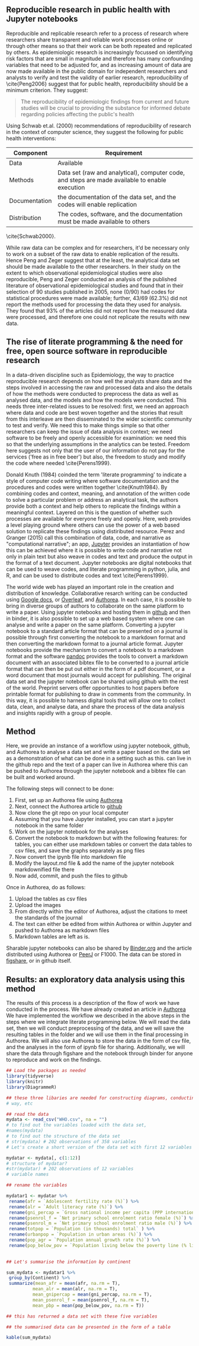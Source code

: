 
## Reproducible research in public health with Jupyter notebooks

Reproducible and replicable research refer to a process of research where researchers share transparent and reliable work processes online or through other means so that their work can be both repeated and replicated by others. As epidemiologic research is increasingly focussed on identifying risk factors that are small in magnitude and therefore has many confounding variables that need to be adjusted for, and as increasing amount of data are now made available in the public domain for independent researchers and analysts to verify and test the validity of earlier research, reproducibility of \cite{Peng2006} suggest that for public health, reproducibility should be a minimum criterion. They suggest: 

> The reproducibility of epidemiologic findings from current and future studies will be crucial to providing the substance for informed debate regarding policies affecting the public's health



Using Schwab et.al. (2000) recommendations of reproducibility of research in the context of computer science, they suggest the following for public health interventions:

| Component | Requirement |
|-----------|-------------|
| Data      | Available   |
| Methods   | Data set (raw and analytical), computer code, and steps are made available to enable execution |
| Documentation | the documentation of the data set, and the codes will enable replication |
| Distribution | The codes, software, and the documentation must be made available to others |

\cite{Schwab2000}. 

While raw data can be complex and for researchers, it'd be necessary only to work on a subset of the raw data to enable replication of the results. Hence Peng and Zeger suggest that at the least, the analytical data set should be made available to the other researchers. In their study on the extent to which observational epidemiological studies were also reproducible, Peng and Zeger conducted an analysis of the published literature of observational epidemiological studies and found that in their selection of 90 studies published in 2005, none (0/90) had codes for statistical procedures were made available; further, 43/69 (62.3%) did not report the methods used for processing the data they used for analysis. They found that 93% of the articles did not report how the measured data were processed, and therefore one could not replicate the results with new data. 

## The rise of literate programming & the need for free, open source software in reproducible research

In a data-driven discipline such as Epidemiology, the way to practice reproducible research depends on how well the analysts share data and the steps involved in accessing the raw and processed data and also the details of how the methods were conducted to preprocess the data as well as analysed data, and the models and how the models were conducted. This needs three inter-related issues to be resolved: first, we need an approach where data and code are best woven together and the stories that result from this interleave are then disseminated to the wider scientific community to test and verify. We need this to make things simple so that other researchers can keep the issue of data analysis in context; we need software to be freely and openly accessible for examination: we need this so that the underlying assumptions in the analytics can be tested. Freedom here suggests not only that the user of our information do not pay for the services ('free as in free beer') but also, the freedom to study and modify the code where needed \cite{Perens1999}. 

Donald Knuth (1984) coinded the term 'literate programming' to indicate a style of computer code writing where software documentation and the procedures and codes were written together \cite{Knuth1984}. By combining codes and context, meaning, and annotation of the written code to solve a particular problem or address an analytical task, the authors provide both a context and help others to replicate the findings within a meaningful context. Layered on this is the question of whether such processes are available for everyone freely and openly. Here, web provides a level playing ground where others can use the power of a web based solution to replicate these findings using distiributed resource. Perez and Granger (2015) call this combination of data, code, and narrative as "computational narrative"; an app, [Jupyter](http://jupyter.org/) provides an instantiation of how this can be achieved where it is possible to write code and narrative not only in plain text but also weave in codes and text and produce the output in the format of a text document. Jupyter notebooks are digital notebooks that can be used to weave codes, and literate programming in python, julia, and R, and can be used to distribute codes and text \cite{Perens1999}. 

The world wide web has played an important role in the creation and distribution of knowledge. Collaborative resarch writing can be conducted using [Google docs](http://docs.google.com), or [Overleaf](http://www.overleaf.com), and [Authorea](http://www.authorea.com). In each case, it is possible to bring in diverse groups of authors to collaborate on the same platform to write a paper. Using jupyter notebooks and hosting them in [github](http://github.com) and then in binder, it is also possible to set up a web based system where one can analyse and write a paper on the same platform. Converting a jupyter notebook to a standard article format that can be presented on a journal is possible through first converting the notebook to a markdown format and then converting the markdown format to a journal article format. Jupyter notebooks provide the mechanism to convert a notebook to a markdown format and the software [pandoc](http://pandoc.org) provides the tools to convert a markdown document with an associated bibtex file to be converted to a journal article format that can then be put out either in the form of a pdf document, or a word document that most journals would accept for publishing. The original data set and the jupyter notebook can be shared using github with the rest of the world. Preprint servers offer opportunities to host papers before printable format for publishing to draw in comments from the community. In this way, it is possible to harness digital tools that will allow one to collect data, clean, and analyse data, and share the process of the data analysis and insights rapidly with a group of people. 

## Method

Here, we provide an instance of a workflow using jupyter notebook, github, and Authorea to analyse a data set and write a paper based on the data set as a demonstration of what can be done in a setting such as this.  can live in the github repo and the text of a paper can live in Authorea where this can be pushed to Authorea through the jupyter notebook and a bibtex file can be built and worked around. 

The following steps will connect  to be done:

1. First, set up an Authorea file using [Authorea](https://www.authorea.com)
2. Next, connect the Authorea article to [github](https://www.github.com)
3. Now clone the git repo on your local computer
4. Assuming that you have Jupyter installed, you can start a jupyter notebook in the same folder
5. Work on the jupyter notebook for the analyses
6. Convert the notebook to markdown but with the following features: for tables, you can either use markdown tables or convert the data tables to csv files, and save the graphs separately as png files 
7. Now convert the ipynb file into markdown file
8. Modify the layout.md file & add the name of the jupyter notebook markdownified file there
9. Now add, commit, and push the files to github

Once in Authorea, do as follows:

1. Upload the tables as csv files
2. Upload the images
3. From directly within the editor of Authorea, adjust the citations to meet the standards of the journal
4. The text can either be edited from within Authorea or within Jupyter and pushed to Authorea as markdown files
5. Markdown tables are left as is.

Sharable jupyter notebooks can also be shared by [Binder.org](http://www.binder.org) and the article distributed using Authorea or [PeerJ](https://peerj.com) or F1000. The data can be stored in [figshare](https://figshare.com), or in github itself. 


## Results: an exploratory data analysis using this method

The results of this process is a description of the flow of work we have conducted in the process. We have already created an article in [Authorea]() We have implemented the workflow we described in the above steps in the steps where we integrate literate programming below. We will read the data set, then we will conduct preprocessing of the data, and we will save the resulting tables in the folder and we will use them in the final processing in Authorea. We will also use Authorea to store the data in the form of csv file, and the analyses in the form of ipynb file for sharing. Additionally, we will share the data through figshare and the notebook through binder for anyone to reproduce and work on the findings.  


```R
## Load the packages as needed
library(tidyverse)
library(knitr)
library(DiagrammeR)

## these three libaries are needed for constructing diagrams, conducting research in a particular 
# way, etc

## read the data
mydata <- read_csv("WHO.csv", na = "")
# to find out the variables loaded with the data set, 
#names(mydata)
# to find out the structure of the data set
# str(mydata) # 202 observations of 358 variables
# Let's create a short version of the data set with first 12 variables
```


```R
mydatar <- mydata[, c(1:12)]
# structure of mydatar?
#str(mydatar) # 202 observations of 12 variables
# variable names

## rename the variables

mydatar1 <- mydatar %>%
 rename(afr = `Adolescent fertility rate (%)`) %>%
 rename(alr = `Adult literacy rate (%)`) %>%
 rename(gni_percap = `Gross national income per capita (PPP international $)`) %>%
 rename(psenrol_f = `Net primary school enrolment ratio female (%)`) %>%
 rename(psenrol_m = `Net primary school enrolment ratio male (%)`) %>%
 rename(totpop = `Population (in thousands) total` ) %>%
 rename(urbanpop = `Population in urban areas (%)`) %>%
 rename(pop_agr = `Population annual growth rate (%)`) %>%
 rename(pop_below_pov = `Population living below the poverty line (% living on &lt; US$1 per day)`)
 

## Let's summarise the information by continent

sum_mydata <- mydatar1 %>%
 group_by(Continent) %>%
 summarize(mean_afr = mean(afr, na.rm = T),
          mean_alr = mean(alr, na.rm = T),
          mean_gnipercap = mean(gni_percap, na.rm = T),
          mean_psenrol_f = mean(psenrol_f, na.rm = T),
          mean_pbp = mean(pop_below_pov, na.rm = T))

## this has returned a data set with these five variables

## the summarised data can be presented in the form of a table 

kable(sum_mydata)
```

